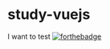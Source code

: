 # study-vuejs

I want to test
[![forthebadge](http://forthebadge.com/images/badges/made-with-vue.svg)](http://forthebadge.com)
